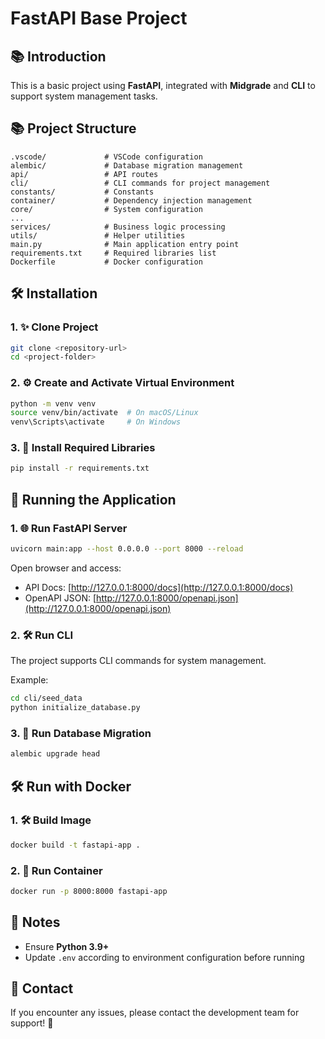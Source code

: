 # FastAPI Base Project

## 📚 Introduction

This is a basic project using **FastAPI**, integrated with **Midgrade** and **CLI** to support system management tasks.

## 📚 Project Structure

```
.vscode/             # VSCode configuration
alembic/             # Database migration management
api/                 # API routes
cli/                 # CLI commands for project management
constants/           # Constants
container/           # Dependency injection management
core/                # System configuration
...
services/            # Business logic processing
utils/               # Helper utilities
main.py              # Main application entry point
requirements.txt     # Required libraries list
Dockerfile           # Docker configuration
```

## 🛠️ Installation

### 1. ✨ Clone Project

```bash
git clone <repository-url>
cd <project-folder>
```

### 2. ⚙️ Create and Activate Virtual Environment

```bash
python -m venv venv
source venv/bin/activate  # On macOS/Linux
venv\Scripts\activate     # On Windows
```

### 3. 💪 Install Required Libraries

```bash
pip install -r requirements.txt
```

## 🏢 Running the Application

### 1. 🌐 Run FastAPI Server

```bash
uvicorn main:app --host 0.0.0.0 --port 8000 --reload
```

Open browser and access:

- API Docs: [http://127.0.0.1:8000/docs](http://127.0.0.1:8000/docs)
- OpenAPI JSON: [http://127.0.0.1:8000/openapi.json](http://127.0.0.1:8000/openapi.json)

### 2. 🛠️ Run CLI

The project supports CLI commands for system management.

Example:

```bash
cd cli/seed_data
python initialize_database.py
```

### 3. 📂 Run Database Migration

```bash
alembic upgrade head
```

## 🛠️ Run with Docker

### 1. 🛠️ Build Image

```bash
docker build -t fastapi-app .
```

### 2. 💨 Run Container

```bash
docker run -p 8000:8000 fastapi-app
```

## 📝 Notes

- Ensure **Python 3.9+**
- Update `.env` according to environment configuration before running

## 📢 Contact

If you encounter any issues, please contact the development team for support! 🌟
